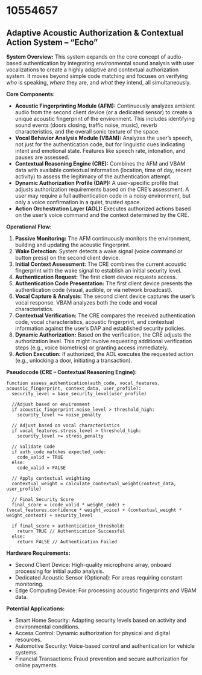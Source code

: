 # 10554657

## Adaptive Acoustic Authorization & Contextual Action System – “Echo”

**System Overview:** This system expands on the core concept of audio-based authentication by integrating environmental sound analysis with user vocalizations to create a highly adaptive and contextual authorization system. It moves beyond simple code matching and focuses on verifying *who* is speaking, *where* they are, and *what* they intend, all simultaneously.

**Core Components:**

*   **Acoustic Fingerprinting Module (AFM):** Continuously analyzes ambient audio from the second client device (or a dedicated sensor) to create a unique acoustic fingerprint of the environment. This includes identifying sound events (doors closing, traffic noise, music), reverb characteristics, and the overall sonic texture of the space.
*   **Vocal Behavior Analysis Module (VBAM):**  Analyzes the user’s speech, not just for the authentication code, but for linguistic cues indicating intent and emotional state.  Features like speech rate, intonation, and pauses are assessed.
*   **Contextual Reasoning Engine (CRE):** Combines the AFM and VBAM data with available contextual information (location, time of day, recent activity) to assess the legitimacy of the authentication attempt.
*   **Dynamic Authorization Profile (DAP):** A user-specific profile that adjusts authorization requirements based on the CRE’s assessment. A user may require a full authentication code in a noisy environment, but only a voice confirmation in a quiet, trusted space.
*   **Action Orchestration Layer (AOL):** Executes authorized actions based on the user’s voice command and the context determined by the CRE.

**Operational Flow:**

1.  **Passive Monitoring:** The AFM continuously monitors the environment, building and updating the acoustic fingerprint.
2.  **Wake Detection:** System detects a wake signal (voice command or button press) on the second client device.
3.  **Initial Context Assessment:** The CRE combines the current acoustic fingerprint with the wake signal to establish an initial security level.
4.  **Authentication Request:** The first client device requests access.
5.  **Authentication Code Presentation:** The first client device presents the authentication code (visual, audible, or via network broadcast).
6.  **Vocal Capture & Analysis:** The second client device captures the user’s vocal response. VBAM analyzes both the code and vocal characteristics.
7.  **Contextual Verification:** The CRE compares the received authentication code, vocal characteristics, acoustic fingerprint, and contextual information against the user’s DAP and established security policies.
8.  **Dynamic Authorization:** Based on the verification, the CRE adjusts the authorization level. This might involve requesting additional verification steps (e.g., voice biometrics) or granting access immediately.
9.  **Action Execution:** If authorized, the AOL executes the requested action (e.g., unlocking a door, initiating a transaction).

**Pseudocode (CRE – Contextual Reasoning Engine):**

```
function assess_authentication(auth_code, vocal_features, acoustic_fingerprint, context_data, user_profile):
  security_level = base_security_level(user_profile)

  //Adjust based on environment
  if acoustic_fingerprint.noise_level > threshold_high:
    security_level += noise_penalty

  // Adjust based on vocal characteristics
  if vocal_features.stress_level > threshold_high:
    security_level += stress_penalty

  // Validate Code
  if auth_code matches expected_code:
    code_valid = TRUE
  else:
    code_valid = FALSE

  // Apply contextual weighting
  contextual_weight = calculate_contextual_weight(context_data, user_profile)

  // Final Security Score
  final_score = (code_valid * weight_code) + (vocal_features.confidence * weight_voice) + (contextual_weight * weight_context) + security_level

  if final_score > authentication_threshold:
    return TRUE // Authentication Successful
  else:
    return FALSE // Authentication Failed
```

**Hardware Requirements:**

*   Second Client Device: High-quality microphone array, onboard processing for initial audio analysis.
*   Dedicated Acoustic Sensor (Optional): For areas requiring constant monitoring.
*   Edge Computing Device: For processing acoustic fingerprints and VBAM data.

**Potential Applications:**

*   Smart Home Security: Adapting security levels based on activity and environmental conditions.
*   Access Control: Dynamic authorization for physical and digital resources.
*   Automotive Security: Voice-based control and authentication for vehicle systems.
*   Financial Transactions:  Fraud prevention and secure authorization for online payments.